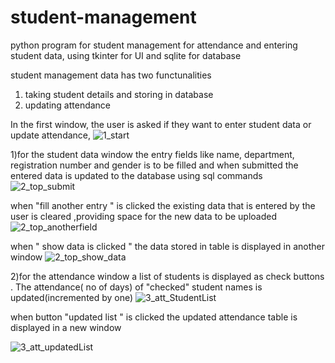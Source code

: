# student-management
python program for student management for attendance and entering student data, using tkinter for UI and sqlite for database 

student management data has two functunalities 
1) taking student details and storing in database
2) updating attendance

In the first window, the user is asked if they want to enter student data or update attendance,
![1_start](https://user-images.githubusercontent.com/80886593/167182878-8597d38b-7068-4b7e-948e-e0d932b265c6.png)
 
1)for the student data window
the entry fields like name, department, registration number and gender is to be filled and when submitted the entered data is updated to the database using sql commands 
![2_top_submit](https://user-images.githubusercontent.com/80886593/167183222-025a1f79-9f77-4793-8ba1-95116bf42eec.png)


when "fill another entry " is clicked the existing data that is entered by the user is cleared ,providing space for the new data to be uploaded 
![2_top_anotherfield](https://user-images.githubusercontent.com/80886593/167183039-d3909ed3-8094-4504-8dcf-d02e0c136ff4.png)

when " show data is clicked " the data stored in table is displayed in another window 
![2_top_show_data](https://user-images.githubusercontent.com/80886593/167183277-e650bd9a-4599-4999-954e-01ebaff9f3f8.png)


2)for the attendance window
a list of students is displayed as check buttons . The attendance( no of days) of "checked" student names is updated(incremented by one)
![3_att_StudentList](https://user-images.githubusercontent.com/80886593/167183396-35710b44-6afb-4255-a1a1-cc26dbf1aa56.png)

when button "updated list " is clicked the updated attendance table is displayed in a new window

![3_att_updatedList](https://user-images.githubusercontent.com/80886593/167183464-0b059e82-8096-436a-b1a4-0398e952a7be.png)
